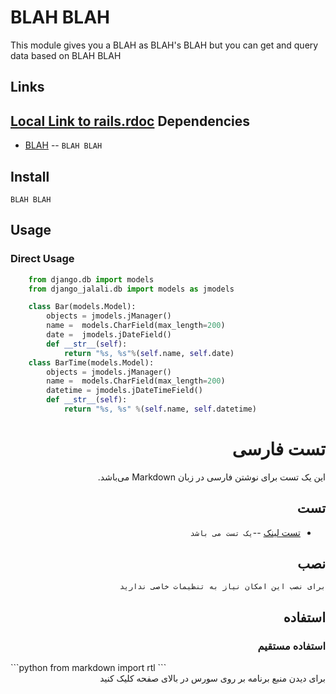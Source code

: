 BLAH BLAH
=============
This module gives you a BLAH as BLAH's BLAH but you can get and query data based on BLAH BLAH


Links
------

[Local Link to rails.rdoc](/rails.rdoc) 
Dependencies
------------
* [BLAH](http://BLAH.BLAH.org/BLAH/BLAH/) -- `BLAH BLAH`

Install
-------

    BLAH BLAH

Usage
-----

### Direct Usage

 

```python
    from django.db import models                                                                                                                          
    from django_jalali.db import models as jmodels

    class Bar(models.Model):
        objects = jmodels.jManager()
        name =  models.CharField(max_length=200)
        date =  jmodels.jDateField()
        def __str__(self):
            return "%s, %s"%(self.name, self.date)
    class BarTime(models.Model):
        objects = jmodels.jManager()
        name =  models.CharField(max_length=200)
        datetime = jmodels.jDateTimeField()
        def __str__(self):
            return "%s, %s" %(self.name, self.datetime)
```

<div dir="rtl">

تست فارسی
=============
این یک تست برای نوشتن فارسی در زبان Markdown می‌باشد.

تست
-------
* [تست لینک](http://BLAH.BLAH.org/BLAH/BLAH/) --`یک تست می باشد`

نصب
-------

    برای نصب این امکان نیاز به تنظیمات خاصی ندارید

استفاده
-----

### استفاده مستقیم
<div dir="ltr">
```python
    from markdown import rtl                                                                                                                          
```
<div dir="rtl">
برای دیدن منبع برنامه بر روی سورس در بالای صفحه کلیک کنید
